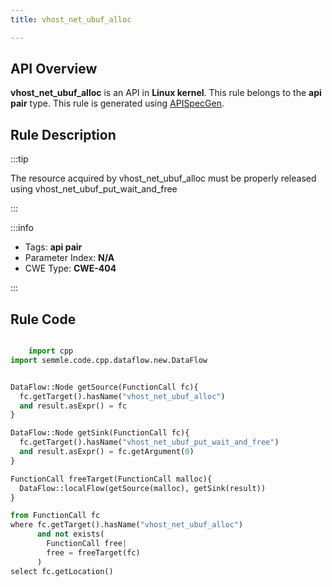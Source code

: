 ```yaml
---
title: vhost_net_ubuf_alloc

---
```



## API Overview
**vhost_net_ubuf_alloc** is an API in **Linux kernel**. This rule belongs to the **api pair** type. This rule is generated using [APISpecGen](../../tools/APISpecGen).
## Rule Description

:::tip

The resource acquired by vhost_net_ubuf_alloc must be properly released using vhost_net_ubuf_put_wait_and_free

:::

:::info

- Tags: **api pair**
- Parameter Index: **N/A**
- CWE Type: **CWE-404**

:::

## Rule Code
```python

    import cpp
import semmle.code.cpp.dataflow.new.DataFlow


DataFlow::Node getSource(FunctionCall fc){
  fc.getTarget().hasName("vhost_net_ubuf_alloc")
  and result.asExpr() = fc
}

DataFlow::Node getSink(FunctionCall fc){
  fc.getTarget().hasName("vhost_net_ubuf_put_wait_and_free")
  and result.asExpr() = fc.getArgument(0)
}

FunctionCall freeTarget(FunctionCall malloc){
  DataFlow::localFlow(getSource(malloc), getSink(result))
}

from FunctionCall fc
where fc.getTarget().hasName("vhost_net_ubuf_alloc")
      and not exists(
        FunctionCall free| 
        free = freeTarget(fc)
      )
select fc.getLocation()

    
```